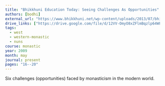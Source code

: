 ```yaml
---
title: "Bhikkhuni Education Today: Seeing Challenges As Opportunities"
authors: [bodhi]
external_url: "https://www.bhikkhuni.net/wp-content/uploads/2013/07/bhikkhuni-education-today_winter2011.pdf"
drive_links: ["https://drive.google.com/file/d/12VV-OmyO8xZFlmBqzlp64WFW4f5xSNZ5/view?usp=drivesdk"]
tags:
  - west
  - western-monastic
  - nuns
course: monastic
year: 2009
month: may
journal: present
pages: "16--20"
---
```


Six challenges (opportunities) faced by monasticism in the modern world.
